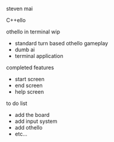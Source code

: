 steven mai

C++ello

othello in terminal wip
* standard turn based othello gameplay
* dumb ai
* terminal application


completed features
* start screen 
* end screen
* help screen

to do list
* add the board
* add input system
* add othello
* etc...
